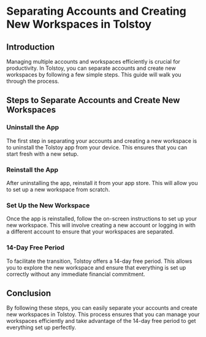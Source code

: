 # Separating Accounts and Creating New Workspaces in Tolstoy

## Introduction
Managing multiple accounts and workspaces efficiently is crucial for productivity. In Tolstoy, you can separate accounts and create new workspaces by following a few simple steps. This guide will walk you through the process.

## Steps to Separate Accounts and Create New Workspaces

### Uninstall the App
The first step in separating your accounts and creating a new workspace is to uninstall the Tolstoy app from your device. This ensures that you can start fresh with a new setup.

### Reinstall the App
After uninstalling the app, reinstall it from your app store. This will allow you to set up a new workspace from scratch.

### Set Up the New Workspace
Once the app is reinstalled, follow the on-screen instructions to set up your new workspace. This will involve creating a new account or logging in with a different account to ensure that your workspaces are separated.

### 14-Day Free Period
To facilitate the transition, Tolstoy offers a 14-day free period. This allows you to explore the new workspace and ensure that everything is set up correctly without any immediate financial commitment.

## Conclusion
By following these steps, you can easily separate your accounts and create new workspaces in Tolstoy. This process ensures that you can manage your workspaces efficiently and take advantage of the 14-day free period to get everything set up perfectly.